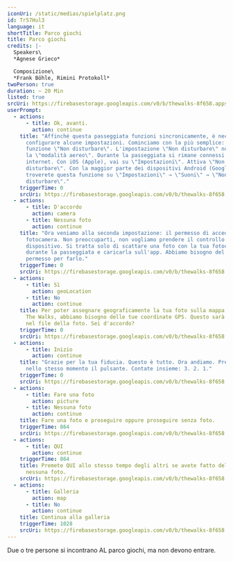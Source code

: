 ```yaml
---
iconUri: /static/medias/spielplatz.png
id: Tr57Hul3
language: it
shortTitle: Parco giochi
title: Parco giochi
credits: |-
  Speakers\
  *Agnese Grieco*

  Composizione\
  *Frank Böhle, Rimini Protokoll*
twoPerson: true
duration: ~ 20 Min
listed: true
srcUri: https://firebasestorage.googleapis.com/v0/b/thewalks-8f658.appspot.com/o/mp3%2Fapi-v1%2Fwalk_10_IT_.mp3?alt=media&token=f4e9a30b-4fec-4ac3-9bb8-6d44483927cc
userPrompt:
  - actions:
      - title: Ok, avanti.
        action: continue
    title: "Affinché questa passeggiata funzioni sincronicamente, è necessario
      configurare alcune impostazioni. Cominciamo con la più semplice: la
      funzione \"Non disturbare\". L'impostazione \"Non disturbare\" non è come
      la \"modalità aereo\". Durante la passeggiata si rimane connessi a
      internet. Con iOS (Apple), vai su \"Impostazioni\". Attiva \"Non
      disturbare\". Con la maggior parte dei dispositivi Android (Google),
      troverete questa funzione su \"Impostazioni\" → \"Suoni\" → \"Non
      disturbare\"."
    triggerTime: 0
    srcUri: https://firebasestorage.googleapis.com/v0/b/thewalks-8f658.appspot.com/o/mp3%2Fapi-v1%2Fmulti_Zeubeel8_loop%20(1).mp3?alt=media&token=7f95ffc8-9693-44ac-8c3a-a08990eaec78
  - actions:
      - title: D'accordo
        action: camera
      - title: Nessuna foto
        action: continue
    title: "Ora veniamo alla seconda impostazione: il permesso di accedere alla tua
      fotocamera. Non preoccuparti, non vogliamo prendere il controllo del tuo
      dispositivo. Si tratta solo di scattare una foto con la tua fotocamera
      durante la passeggiata e caricarla sull'app. Abbiamo bisogno del tuo
      permesso per farlo."
    triggerTime: 0
    srcUri: https://firebasestorage.googleapis.com/v0/b/thewalks-8f658.appspot.com/o/mp3%2Fapi-v1%2Fmulti_Zeubeel8_loop%20(1).mp3?alt=media&token=f631a4fd-4dc5-4c99-b871-e90ae6462fdd
  - actions:
      - title: Sì
        action: geoLocation
      - title: No
        action: continue
    title: Per poter assegnare geograficamente la tua foto sulla mappa mondiale di
      The Walks, abbiamo bisogno delle tue coordinate GPS. Questo sarà salvato
      nel file della foto. Sei d'accordo?
    triggerTime: 0
    srcUri: https://firebasestorage.googleapis.com/v0/b/thewalks-8f658.appspot.com/o/mp3%2Fapi-v1%2Fmulti_Zeubeel8_loop%20(1).mp3?alt=media&token=e22daacc-24af-475e-8660-5a412364ac1c
  - actions:
      - title: Inizio
        action: continue
    title: "Grazie per la tua fiducia. Questo è tutto. Ora andiamo. Premete entrambi
      nello stesso momento il pulsante. Contate insieme: 3. 2. 1."
    triggerTime: 0
    srcUri: https://firebasestorage.googleapis.com/v0/b/thewalks-8f658.appspot.com/o/mp3%2Fapi-v1%2Fwalk_10_FRZ_.mp3?alt=media&token=7a51558f-5e98-45b7-ad16-4139d4a47517
  - actions:
      - title: Fare una foto
        action: picture
      - title: Nessuna foto
        action: continue
    title: Fare una foto e proseguire oppure proseguire senza foto.
    triggerTime: 864
    srcUri: https://firebasestorage.googleapis.com/v0/b/thewalks-8f658.appspot.com/o/mp3%2Fapi-v1%2Fwalk_10_de_Loop1__14-50-650__08_12.mp3?alt=media&token=a5db1cbc-8f38-4af3-bd4e-2ed77223ea01
  - actions:
      - title: QUI
        action: continue
    triggerTime: 864
    title: Premete QUI allo stesso tempo degli altri se avete fatto delle foto – o
      nessuna foto.
    srcUri: https://firebasestorage.googleapis.com/v0/b/thewalks-8f658.appspot.com/o/mp3%2Fapi-v1%2Fwalk_10_FRZ_.mp3?alt=media&token=e3de53c7-6ad1-432b-b411-b86b50cd8c47
  - actions:
      - title: Galleria
        action: map
      - title: No
        action: continue
    title: Continua alla galleria
    triggerTime: 1028
    srcUri: https://firebasestorage.googleapis.com/v0/b/thewalks-8f658.appspot.com/o/mp3%2Fapi-v1%2Fmulti_Zeubeel8_loop%20(1).mp3?alt=media&token=285dafaf-0dc4-4e9d-8992-d8f1e05aaa8f
---
```

Due o tre persone si incontrano AL parco giochi, ma non devono entrare.